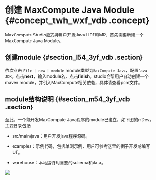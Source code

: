 # 创建 MaxCompute Java Module {#concept_twh_wxf_vdb .concept}

MaxCompute Studio能支持用户开发Java UDF和MR，首先需要新建一个MaxCompute Java Module。

## 创建module {#section_l54_3yf_vdb .section}

依次点击 `File | new | module` module类型为`MaxCompute Java`，配置`Java JDK`。点击**next**，输入module名，点击**finish**。studio会帮用户自动创建一个maven module，并引入MaxCompute相关依赖，具体请查看pom文件。

## module结构说明 {#section_m54_3yf_vdb .section}

至此，一个能开发MaxCompute Java程序的module已建立，如下图的mDev。主要目录包括:

-   src/main/java：用户开发java程序源码。

-   examples：示例代码，包括单测示例，用户可参考这里的例子开发或编写UT。

-   warehouse：本地运行时需要的schema和data。


![](http://static-aliyun-doc.oss-cn-hangzhou.aliyuncs.com/assets/img/12129/1928_zh-CN.png)

